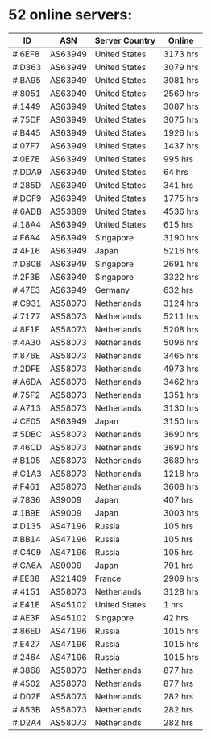 # 52 online servers:

| ID | ASN | Server Country | Online |
| ------ | ------ | ------ | ------ |
| #.6EF8 | AS63949 | United States | 3173 hrs |
| #.D363 | AS63949 | United States | 3079 hrs |
| #.BA95 | AS63949 | United States | 3081 hrs |
| #.8051 | AS63949 | United States | 2569 hrs |
| #.1449 | AS63949 | United States | 3087 hrs |
| #.75DF | AS63949 | United States | 3075 hrs |
| #.B445 | AS63949 | United States | 1926 hrs |
| #.07F7 | AS63949 | United States | 1437 hrs |
| #.0E7E | AS63949 | United States | 995 hrs |
| #.DDA9 | AS63949 | United States | 64 hrs |
| #.285D | AS63949 | United States | 341 hrs |
| #.DCF9 | AS63949 | United States | 1775 hrs |
| #.6ADB | AS53889 | United States | 4536 hrs |
| #.18A4 | AS63949 | United States | 615 hrs |
| #.F6A4 | AS63949 | Singapore | 3190 hrs |
| #.4F16 | AS63949 | Japan | 5216 hrs |
| #.D80B | AS63949 | Singapore | 2691 hrs |
| #.2F3B | AS63949 | Singapore | 3322 hrs |
| #.47E3 | AS63949 | Germany | 632 hrs |
| #.C931 | AS58073 | Netherlands | 3124 hrs |
| #.7177 | AS58073 | Netherlands | 5211 hrs |
| #.8F1F | AS58073 | Netherlands | 5208 hrs |
| #.4A30 | AS58073 | Netherlands | 5096 hrs |
| #.876E | AS58073 | Netherlands | 3465 hrs |
| #.2DFE | AS58073 | Netherlands | 4973 hrs |
| #.A6DA | AS58073 | Netherlands | 3462 hrs |
| #.75F2 | AS58073 | Netherlands | 1351 hrs |
| #.A713 | AS58073 | Netherlands | 3130 hrs |
| #.CE05 | AS63949 | Japan | 3150 hrs |
| #.5DBC | AS58073 | Netherlands | 3690 hrs |
| #.46CD | AS58073 | Netherlands | 3690 hrs |
| #.B105 | AS58073 | Netherlands | 3689 hrs |
| #.C1A3 | AS58073 | Netherlands | 1218 hrs |
| #.F461 | AS58073 | Netherlands | 3608 hrs |
| #.7836 | AS9009 | Japan | 407 hrs |
| #.1B9E | AS9009 | Japan | 3003 hrs |
| #.D135 | AS47196 | Russia | 105 hrs |
| #.BB14 | AS47196 | Russia | 105 hrs |
| #.C409 | AS47196 | Russia | 105 hrs |
| #.CA6A | AS9009 | Japan | 791 hrs |
| #.EE38 | AS21409 | France | 2909 hrs |
| #.4151 | AS58073 | Netherlands | 3128 hrs |
| #.E41E | AS45102 | United States | 1 hrs |
| #.AE3F | AS45102 | Singapore | 42 hrs |
| #.86ED | AS47196 | Russia | 1015 hrs |
| #.E427 | AS47196 | Russia | 1015 hrs |
| #.2464 | AS47196 | Russia | 1015 hrs |
| #.3868 | AS58073 | Netherlands | 877 hrs |
| #.4502 | AS58073 | Netherlands | 877 hrs |
| #.D02E | AS58073 | Netherlands | 282 hrs |
| #.853B | AS58073 | Netherlands | 282 hrs |
| #.D2A4 | AS58073 | Netherlands | 282 hrs |

